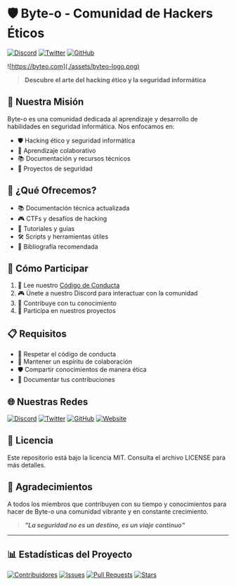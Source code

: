 # 🛡️ Byte-o - Comunidad de Hackers Éticos

[![Discord](https://img.shields.io/discord/1234567890?color=7289DA&label=Discord&logo=discord&style=for-the-badge)](https://discord.gg/byteo)
[![Twitter](https://img.shields.io/twitter/follow/ByteoHacking?color=1DA1F2&label=Twitter&logo=twitter&style=for-the-badge)](https://twitter.com/ByteoHacking)
[![GitHub](https://img.shields.io/github/stars/Byteo/community?color=F05032&label=GitHub&logo=github&style=for-the-badge)](https://github.com/Byteo/community)

![https://byteo.com](./assets/byteo-logo.png)

> **Descubre el arte del hacking ético y la seguridad informática**

## 🎯 Nuestra Misión

Byte-o es una comunidad dedicada al aprendizaje y desarrollo de habilidades en seguridad informática. Nos enfocamos en:

- 🛡️ Hacking ético y seguridad informática
- 🤝 Aprendizaje colaborativo
- 📚 Documentación y recursos técnicos
- 🚀 Proyectos de seguridad

## 🚀 ¿Qué Ofrecemos?

- 📚 Documentación técnica actualizada
- 🎮 CTFs y desafíos de hacking
- 🧠 Tutoriales y guías
- 🛠️ Scripts y herramientas útiles
- 📖 Bibliografía recomendada

## 🤝 Cómo Participar

1. 📖 Lee nuestro [Código de Conducta](CODE_OF_CONDUCT.md)
2. 🎮 Únete a nuestro Discord para interactuar con la comunidad
3. 🤝 Contribuye con tu conocimiento
4. 🚀 Participa en nuestros proyectos

## 📋 Requisitos

- 📖 Respetar el código de conducta
- 🤝 Mantener un espíritu de colaboración
- 🛡️ Compartir conocimientos de manera ética
- 📝 Documentar tus contribuciones

## 🌐 Nuestras Redes

[![Discord](https://img.shields.io/badge/Discord-Byteo-7289DA?style=for-the-badge&logo=discord)](https://discord.gg/byteo)
[![Twitter](https://img.shields.io/badge/Twitter-Byteo-1DA1F2?style=for-the-badge&logo=twitter)](https://twitter.com/ByteoHacking)
[![GitHub](https://img.shields.io/badge/GitHub-Byteo-F05032?style=for-the-badge&logo=github)](https://github.com/Byteo)
[![Website](https://img.shields.io/badge/Website-Byteo.com-14a1f0?style=for-the-badge&logo=dev.to)](https://byteo.com)

## 📝 Licencia

Este repositorio está bajo la licencia MIT. Consulta el archivo LICENSE para más detalles.

## 🙏 Agradecimientos

A todos los miembros que contribuyen con su tiempo y conocimientos para hacer de Byte-o una comunidad vibrante y en constante crecimiento.

> **_"La seguridad no es un destino, es un viaje continuo"_**

---

## 📊 Estadísticas del Proyecto

[![Contribuidores](https://img.shields.io/github/contributors/Byteo/community?color=blue&style=for-the-badge)](https://github.com/Byteo/community/graphs/contributors)
[![Issues](https://img.shields.io/github/issues/Byteo/community?color=yellow&style=for-the-badge)](https://github.com/Byteo/community/issues)
[![Pull Requests](https://img.shields.io/github/issues-pr/Byteo/community?color=green&style=for-the-badge)](https://github.com/Byteo/community/pulls)
[![Stars](https://img.shields.io/github/stars/Byteo/community?color=orange&style=for-the-badge)](https://github.com/Byteo/community/stargazers)
